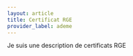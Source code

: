 ```yaml
---
layout: article
title: Certificat RGE
provider_label: ademe
---
```


Je suis une description de certificats RGE
